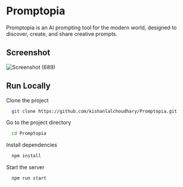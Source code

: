 # Promptopia

Promptopia is an AI prompting tool for the modern world, designed to discover, create, and share creative prompts.

## Screenshot

![Screenshot (689)](https://github.com/kishanlalchoudhary/Promptopia/assets/107745828/0d92b824-7b7a-4ba0-ad6f-6248d7449812)

## Run Locally

Clone the project

```bash
  git clone https://github.com/kishanlalchoudhary/Promptopia.git
```

Go to the project directory

```bash
  cd Promptopia
```

Install dependencies

```bash
  npm install
```

Start the server

```bash
  npm run start
```
